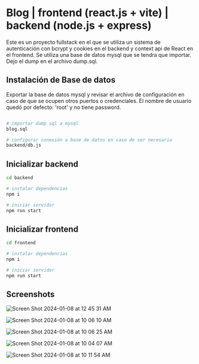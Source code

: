 # Blog | frontend (react.js + vite) | backend (node.js + express)

Este es un proyecto fullstack en el que se utiliza un sistema de autenticación con bcrypt y cookies en el backend y context api de React en el frontend. Se utiliza una base de datos mysql que se tendra que importar. Dejo el dump en el archivo dump.sql.

## Instalación de Base de datos

Exportar la base de datos mysql y revisar el archivo de configuración en caso de que se ocupen otros puertos o credenciales. El nombre de usuario quedó por defecto: 'root' y no tiene password.

```bash

# importar dump sql a mysql
blog.sql

# configurar conexión a base de datos en caso de ser necesario
backend/db.js
```

## Inicializar backend

```bash
cd backend

# instalar dependencias
npm i

# iniciar servidor
npm run start
```

## Inicializar frontend

```bash
cd frontend

# instalar dependencias
npm i

# iniciar servidor
npm run start
```

## Screenshots

![Screen Shot 2024-01-08 at 12 45 31 AM](https://github.com/emasdev/fullstack-blog-app/assets/13182632/f813570b-01ab-477c-9bc0-7a02a097dfc7)

![Screen Shot 2024-01-08 at 10 06 10 AM](https://github.com/emasdev/fullstack-blog-app/assets/13182632/193adea9-4a47-4a28-b8ad-cc4e005f3efb)

![Screen Shot 2024-01-08 at 10 06 25 AM](https://github.com/emasdev/fullstack-blog-app/assets/13182632/51c00fbe-50a6-4aa4-8f08-74566e0cb9c7)

![Screen Shot 2024-01-08 at 10 04 07 AM](https://github.com/emasdev/fullstack-blog-app/assets/13182632/85a7f62a-7838-4a4c-a4c8-ea478a3ed33d)

![Screen Shot 2024-01-08 at 10 11 54 AM](https://github.com/emasdev/fullstack-blog-app/assets/13182632/8b88501c-fcfa-43ba-9812-37ead7c53ee0)

